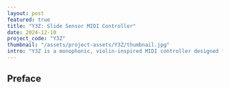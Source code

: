 ```yaml
---
layout: post
featured: true
title: "Y3Z: Slide Sensor MIDI Controller"
date: 2024-12-10
project_code: "Y3Z"
thumbnail: "/assets/project-assets/Y3Z/thumbnail.jpg"
intro: "Y3Z is a monophonic, violin-inspired MIDI controller designed for expressive digital performance. Tuned in fifths, it uses four force-sensitive keys for string selection and a soft linear potentiometer as a fingerboard to control pitch bend, vibrato, and slides. Velocity, volume, and pitch are all modulated through nuanced, continuous input."
---
```


## Preface
